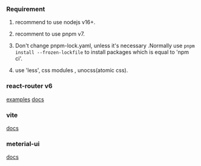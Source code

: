 ### Requirement

1. recommend to use nodejs v16+.

2. recomment to use pnpm v7.

3. Don't change pnpm-lock.yaml, unless it's necessary .Normally use `pnpm install --frozen-lockfile` to install packages which is equal to 'npm ci'.

4. use 'less', css modules , unocss(atomic css).

### react-router v6

[examples](https://github.com/remix-run/react-router/tree/main/examples)
[docs](https://reactrouter.com/en/main)

### vite

[docs](https://cn.vitejs.dev/guide/)

### meterial-ui

[docs](https://mui.com/material-ui/getting-started/usage/)
